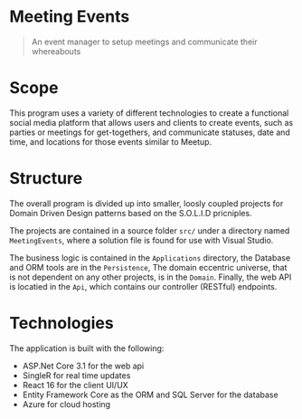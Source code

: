 # Meeting Events
> An event manager to setup meetings and communicate their whereabouts

# Scope
This program uses a variety of different technologies to create a functional social media platform that allows users and clients to create events, such as parties or meetings for get-togethers, and communicate statuses, date and time, and locations for those events similar to Meetup.

# Structure
The overall program is divided up into smaller, loosly coupled projects for Domain Driven Design patterns based on the S.O.L.I.D pricniples.

The projects are contained in a source folder `src/` under a directory named `MeetingEvents`, where a solution file is found for use with Visual Studio. 

The business logic is contained in the `Applications` directory, the Database and ORM tools are in the `Persistence`, The domain eccentric universe, that is not dependent on any other projects, is in the `Domain`. Finally, the web API is locatied in the `Api`, which contains our controller (RESTful) endpoints.

# Technologies
The application is built with the following:
- ASP.Net Core 3.1 for the web api
- SingleR for real time updates
- React 16 for the client UI/UX
- Entity Framework Core as the ORM and SQL Server for the database
- Azure for cloud hosting